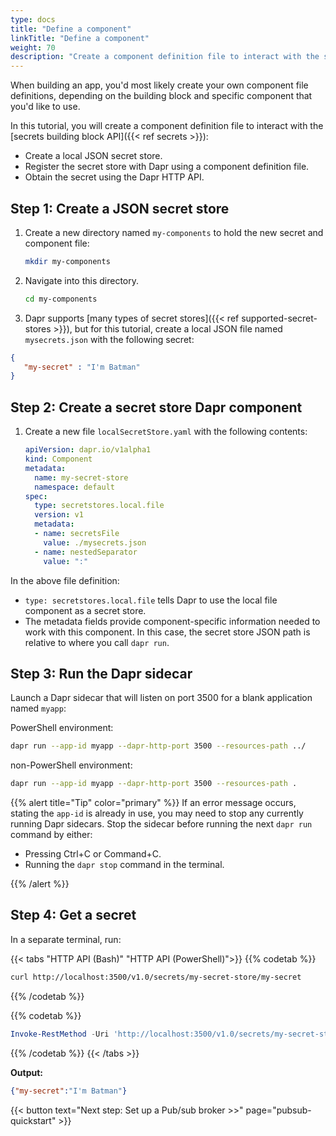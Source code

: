 ```yaml
---
type: docs
title: "Define a component"
linkTitle: "Define a component"
weight: 70
description: "Create a component definition file to interact with the secrets building block"
---
```


When building an app, you'd most likely create your own component file definitions, depending on the building block and specific component that you'd like to use.

In this tutorial, you will create a component definition file to interact with the [secrets building block API]({{< ref secrets >}}):

- Create a local JSON secret store.
- Register the secret store with Dapr using a component definition file.
- Obtain the secret using the Dapr HTTP API.

## Step 1: Create a JSON secret store

1. Create a new directory named `my-components` to hold the new secret and component file:

   ```bash
   mkdir my-components
   ```

1. Navigate into this directory.

   ```bash
   cd my-components
   ```

1. Dapr supports [many types of secret stores]({{< ref supported-secret-stores >}}), but for this tutorial, create a local JSON file named `mysecrets.json` with the following secret:

```json
{
   "my-secret" : "I'm Batman"
}
```

## Step 2: Create a secret store Dapr component

1. Create a new file `localSecretStore.yaml` with the following contents:

   ```yaml
   apiVersion: dapr.io/v1alpha1
   kind: Component
   metadata:
     name: my-secret-store
     namespace: default
   spec:
     type: secretstores.local.file
     version: v1
     metadata:
     - name: secretsFile
       value: ./mysecrets.json
     - name: nestedSeparator
       value: ":"
   ```

In the above file definition:
- `type: secretstores.local.file` tells Dapr to use the local file component as a secret store.
- The metadata fields provide component-specific information needed to work with this component. In this case, the secret store JSON path is relative to where you call `dapr run`.

## Step 3: Run the Dapr sidecar

Launch a Dapr sidecar that will listen on port 3500 for a blank application named `myapp`:


PowerShell environment:
```bash
dapr run --app-id myapp --dapr-http-port 3500 --resources-path ../
```
non-PowerShell environment:
```bash
dapr run --app-id myapp --dapr-http-port 3500 --resources-path .
```

{{% alert title="Tip" color="primary" %}}
If an error message occurs, stating the `app-id` is already in use, you may need to stop any currently running Dapr sidecars. Stop the sidecar before running the next `dapr run` command by either:

- Pressing Ctrl+C or Command+C.
- Running the `dapr stop` command in the terminal.

{{% /alert %}}

## Step 4: Get a secret

In a separate terminal, run:

{{< tabs "HTTP API (Bash)" "HTTP API (PowerShell)">}}
{{% codetab %}}

```bash
curl http://localhost:3500/v1.0/secrets/my-secret-store/my-secret
```

{{% /codetab %}}

{{% codetab %}}

```powershell
Invoke-RestMethod -Uri 'http://localhost:3500/v1.0/secrets/my-secret-store/my-secret'
```

{{% /codetab %}}
{{< /tabs >}}

**Output:**

```json
{"my-secret":"I'm Batman"}
```

{{< button text="Next step: Set up a Pub/sub broker >>" page="pubsub-quickstart" >}}
